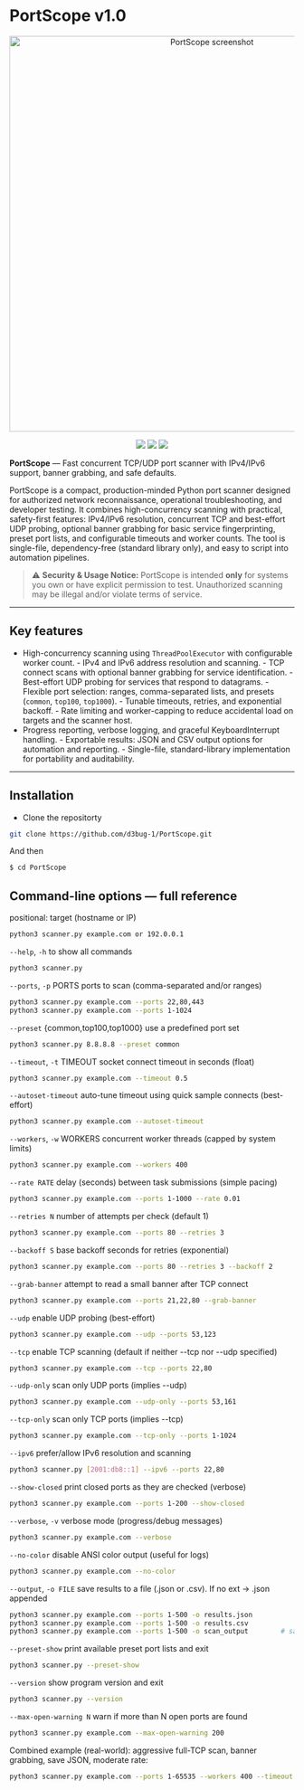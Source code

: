 # PortScope v1.0

<p align="center">
  <img src="https://i.postimg.cc/3RWbxsst/Screenshot-From-2025-09-15-13-03-14.png" alt="PortScope screenshot" width="700">
</p>

<p align="center">
  <a href="LICENSE"><img src="https://img.shields.io/badge/License-MIT-yellow.svg"></a>
  <a href="https://www.python.org/"><img src="https://img.shields.io/badge/python-3.8%2B-blue.svg"></a>
  <a href="https://github.com/d3bug-1/PortScope/stargazers"><img src="https://img.shields.io/github/stars/d3bug-1/PortScope?style=social"></a>
</p>

**PortScope** — Fast concurrent TCP/UDP port scanner with IPv4/IPv6 support, banner grabbing, and safe defaults.

PortScope is a compact, production-minded Python port scanner designed for authorized network reconnaissance, operational troubleshooting, and developer testing. It combines 
high-concurrency scanning with practical, safety-first features: IPv4/IPv6 resolution, concurrent TCP and best-effort UDP probing, optional banner grabbing for basic service 
fingerprinting, preset port lists, and configurable timeouts and worker counts. The tool is single-file, dependency-free (standard library only), and easy to script into automation 
pipelines.

> ⚠️ **Security & Usage Notice:** PortScope is intended **only** for systems you own or have explicit permission to test. Unauthorized scanning may be illegal and/or violate terms of 
> service.

---

## Key features
- High-concurrency scanning using `ThreadPoolExecutor` with configurable worker count.  - IPv4 and IPv6 address resolution and scanning.  - TCP connect scans with optional banner 
grabbing for service identification.  - Best-effort UDP probing for services that respond to datagrams.  - Flexible port selection: ranges, comma-separated lists, and presets 
(`common`, `top100`, `top1000`).  - Tunable timeouts, retries, and exponential backoff.  - Rate limiting and worker-capping to reduce accidental load on targets and the scanner host.  
- Progress reporting, verbose logging, and graceful KeyboardInterrupt handling.  - Exportable results: JSON and CSV output options for automation and reporting.  - Single-file, 
standard-library implementation for portability and auditability.

---

## Installation

- Clone the repositorty
```bash
git clone https://github.com/d3bug-1/PortScope.git

```
And then

```bash
$ cd PortScope

```

## Command-line options — full reference

positional: target (hostname or IP)
```bash
python3 scanner.py example.com or 192.0.0.1

```

`--help`, `-h` to show all commands

```bash
python3 scanner.py

```


`--ports`, `-p` PORTS ports to scan (comma-separated and/or ranges)

```bash
python3 scanner.py example.com --ports 22,80,443
python3 scanner.py example.com --ports 1-1024

```


`--preset` {common,top100,top1000} use a predefined port set

```bash
python3 scanner.py 8.8.8.8 --preset common

```


`--timeout`, `-t` TIMEOUT socket connect timeout in seconds (float)

```bash
python3 scanner.py example.com --timeout 0.5

```


`--autoset-timeout` auto-tune timeout using quick sample connects (best-effort)

```bash
python3 scanner.py example.com --autoset-timeout

```


`--workers`, `-w` WORKERS concurrent worker threads (capped by system limits)

```bash
python3 scanner.py example.com --workers 400

```

`--rate RATE` delay (seconds) between task submissions (simple pacing)

```bash
python3 scanner.py example.com --ports 1-1000 --rate 0.01

```


`--retries N` number of attempts per check (default 1)

```bash
python3 scanner.py example.com --ports 80 --retries 3

```


`--backoff S` base backoff seconds for retries (exponential)

```bash
python3 scanner.py example.com --ports 80 --retries 3 --backoff 2

```

 `--grab-banner` attempt to read a small banner after TCP connect

```bash
python3 scanner.py example.com --ports 21,22,80 --grab-banner

```

`--udp` enable UDP probing (best-effort)

```bash
python3 scanner.py example.com --udp --ports 53,123

```

`--tcp` enable TCP scanning (default if neither --tcp nor --udp specified)

```bash
python3 scanner.py example.com --tcp --ports 22,80

```

`--udp-only` scan only UDP ports (implies --udp)

```bash
python3 scanner.py example.com --udp-only --ports 53,161

```


`--tcp-only` scan only TCP ports (implies --tcp)

```bash
python3 scanner.py example.com --tcp-only --ports 1-1024

```


`--ipv6` prefer/allow IPv6 resolution and scanning

```bash
python3 scanner.py [2001:db8::1] --ipv6 --ports 22,80

```


`--show-closed` print closed ports as they are checked (verbose)

```bash
python3 scanner.py example.com --ports 1-200 --show-closed

```
`--verbose`, `-v` verbose mode (progress/debug messages)

```bash
python3 scanner.py example.com --verbose

```


`--no-color` disable ANSI color output (useful for logs)

```bash
python3 scanner.py example.com --no-color

```

`--output`, `-o FILE` save results to a file (.json or .csv). If no ext -> .json appended

```bash
python3 scanner.py example.com --ports 1-500 -o results.json
python3 scanner.py example.com --ports 1-500 -o results.csv
python3 scanner.py example.com --ports 1-500 -o scan_output        # saved as scan_output.json

```

`--preset-show` print available preset port lists and exit

```bash
python3 scanner.py --preset-show

```

`--version` show program version and exit

```bash
python3 scanner.py --version

```


`--max-open-warning N` warn if more than N open ports are found

```bash
python3 scanner.py example.com --max-open-warning 200

```


Combined example (real-world):
aggressive full-TCP scan, banner grabbing, save JSON, moderate rate:

```bash
python3 scanner.py example.com --ports 1-65535 --workers 400 --timeout 0.5 --grab-banner -o example_scan.json --rate 0.005

```
